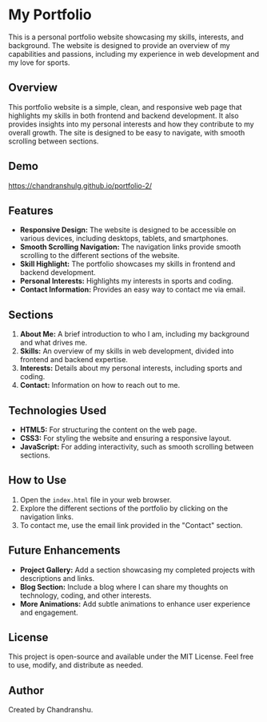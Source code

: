 # My Portfolio

This is a personal portfolio website showcasing my skills, interests, and background. The website is designed to provide an overview of my capabilities and passions, including my experience in web development and my love for sports.

## Overview

This portfolio website is a simple, clean, and responsive web page that highlights my skills in both frontend and backend development. It also provides insights into my personal interests and how they contribute to my overall growth. The site is designed to be easy to navigate, with smooth scrolling between sections.

## Demo

https://chandranshulg.github.io/portfolio-2/

## Features

- **Responsive Design:** The website is designed to be accessible on various devices, including desktops, tablets, and smartphones.
- **Smooth Scrolling Navigation:** The navigation links provide smooth scrolling to the different sections of the website.
- **Skill Highlight:** The portfolio showcases my skills in frontend and backend development.
- **Personal Interests:** Highlights my interests in sports and coding.
- **Contact Information:** Provides an easy way to contact me via email.

## Sections

1. **About Me:** A brief introduction to who I am, including my background and what drives me.
2. **Skills:** An overview of my skills in web development, divided into frontend and backend expertise.
3. **Interests:** Details about my personal interests, including sports and coding.
4. **Contact:** Information on how to reach out to me.

## Technologies Used

- **HTML5:** For structuring the content on the web page.
- **CSS3:** For styling the website and ensuring a responsive layout.
- **JavaScript:** For adding interactivity, such as smooth scrolling between sections.

## How to Use

1. Open the `index.html` file in your web browser.
2. Explore the different sections of the portfolio by clicking on the navigation links.
3. To contact me, use the email link provided in the "Contact" section.

## Future Enhancements

- **Project Gallery:** Add a section showcasing my completed projects with descriptions and links.
- **Blog Section:** Include a blog where I can share my thoughts on technology, coding, and other interests.
- **More Animations:** Add subtle animations to enhance user experience and engagement.

## License

This project is open-source and available under the MIT License. Feel free to use, modify, and distribute as needed.

## Author

Created by Chandranshu.
